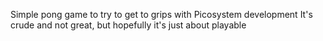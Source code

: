 Simple pong game to try to get to grips with Picosystem development
It's crude and not great, but hopefully it's just about playable